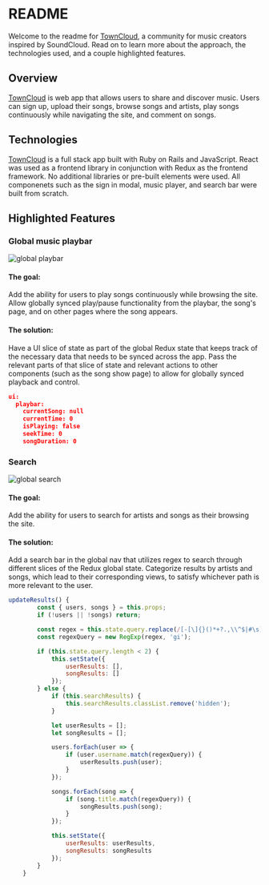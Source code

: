 # README

Welcome to the readme for [TownCloud](http://towncloud.herokuapp.com), a community for music creators inspired by SoundCloud. Read on to learn more about the approach, the technologies used, and a couple highlighted features.

## Overview

[TownCloud](http://towncloud.herokuapp.com) is web app that allows users to share and discover music. Users can sign up, upload their songs, browse songs and artists, play songs continuously while navigating the site, and comment on songs.

## Technologies

[TownCloud](http://towncloud.herokuapp.com) is a full stack app built with Ruby on Rails and JavaScript. React was used as a frontend library in conjunction with Redux as the frontend framework. No additional libraries or pre-built elements were used. All componenets such as the sign in modal, music player, and search bar were built from scratch.

## Highlighted Features

### Global music playbar

![global playbar](https://github.com/jnapolitan/Towncloud/blob/master/app/assets/images/global-playbar.gif "Global Playbar")

#### The goal: 

Add the ability for users to play songs continuously while browsing the site. Allow globally synced play/pause functionality from the playbar, the song's page, and on other pages where the song appears.

#### The solution: 

Have a UI slice of state as part of the global Redux state that keeps track of the necessary data that needs to be synced across the app. Pass the relevant parts of that slice of state and relevant actions to other components (such as the song show page) to allow for globally synced playback and control.

```json
ui:
  playbar:
    currentSong: null
    currentTime: 0
    isPlaying: false
    seekTime: 0
    songDuration: 0

```

### Search

![global search](https://github.com/jnapolitan/Towncloud/blob/master/app/assets/images/global-search.gif "Global Search")

#### The goal:

Add the ability for users to search for artists and songs as their browsing the site.

#### The solution:

Add a search bar in the global nav that utilizes regex to search through different slices of the Redux global state. Categorize results by artists and songs, which lead to their corresponding views, to satisfy whichever path is more relevant to the user.

```javascript
updateResults() {
        const { users, songs } = this.props;
        if (!users || !songs) return;

        const regex = this.state.query.replace(/[-[\]{}()*+?.,\\^$|#\s]/g, "\\$&");
        const regexQuery = new RegExp(regex, 'gi');

        if (this.state.query.length < 2) {
            this.setState({
                userResults: [],
                songResults: []
            });
        } else {
            if (this.searchResults) {
                this.searchResults.classList.remove('hidden');
            }

            let userResults = [];
            let songResults = [];

            users.forEach(user => {
                if (user.username.match(regexQuery)) {
                    userResults.push(user);
                }
            });

            songs.forEach(song => {
                if (song.title.match(regexQuery)) {
                    songResults.push(song);
                }
            });

            this.setState({
                userResults: userResults,
                songResults: songResults
            });
        }
    }
```
